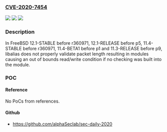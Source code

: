### [CVE-2020-7454](https://cve.mitre.org/cgi-bin/cvename.cgi?name=CVE-2020-7454)
![](https://img.shields.io/static/v1?label=Product&message=FreeBSD&color=blue)
![](https://img.shields.io/static/v1?label=Version&message=n%2Fa&color=blue)
![](https://img.shields.io/static/v1?label=Vulnerability&message=Out-of-bounds%20read%2Fwrite&color=brighgreen)

### Description

In FreeBSD 12.1-STABLE before r360971, 12.1-RELEASE before p5, 11.4-STABLE before r360971, 11.4-BETA1 before p1 and 11.3-RELEASE before p9, libalias does not properly validate packet length resulting in modules causing an out of bounds read/write condition if no checking was built into the module.

### POC

#### Reference
No PoCs from references.

#### Github
- https://github.com/alphaSeclab/sec-daily-2020

